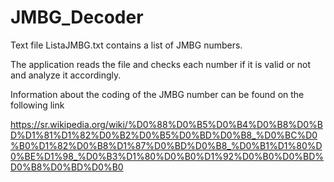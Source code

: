 # JMBG_Decoder


Text file ListaJMBG.txt contains a list of JMBG numbers.

The application reads the file and checks each number if it is valid or not and analyze it accordingly.

Information about the coding of the JMBG number can be found on the following link

https://sr.wikipedia.org/wiki/%D0%88%D0%B5%D0%B4%D0%B8%D0%BD%D1%81%D1%82%D0%B2%D0%B5%D0%BD%D0%B8_%D0%BC%D0%B0%D1%82%D0%B8%D1%87%D0%BD%D0%B8_%D0%B1%D1%80%D0%BE%D1%98_%D0%B3%D1%80%D0%B0%D1%92%D0%B0%D0%BD%D0%B8%D0%BD%D0%B0

